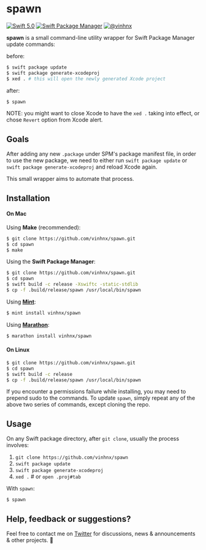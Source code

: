 # spawn

[![Swift 5.0](https://img.shields.io/badge/swift-5.0-orange.svg)](#)
[![Swift Package Manager](https://img.shields.io/badge/spm-compatible-brightgreen.svg?style=flat)](https://swift.org/package-manager)
[![@vinhnx](https://img.shields.io/badge/contact-%40vinhnx-blue.svg)](https://twitter.com/vinhnx)

**spawn** is a small command-line utility wrapper for Swift Package Manager update commands:

before:

```bash
$ swift package update 
$ swift package generate-xcodeproj
$ xed . # this will open the newly generated Xcode project
```

after:

```bash
$ spawn
```

NOTE: you might want to close Xcode to have the `xed .` taking into effect, or chose `Revert` option from Xcode alert.

## Goals

After adding any new `.package` under SPM's package manifest file, in order to use the new package, we need to either run `swift package update` or `swift package generate-xcodeproj` and reload Xcode again.

This small wrapper aims to automate that process.

## Installation

#### On Mac

Using **Make** (recommended):

```bash
$ git clone https://github.com/vinhnx/spawn.git
$ cd spawn
$ make
```

Using the **Swift Package Manager**:

```bash
$ git clone https://github.com/vinhnx/spawn.git
$ cd spawn
$ swift build -c release -Xswiftc -static-stdlib
$ cp -f .build/release/spawn /usr/local/bin/spawn
 ```
 
Using **[Mint](https://github.com/yonaskolb/mint)**:

```bash
$ mint install vinhnx/spawn
```

Using **[Marathon](https://github.com/JohnSundell/Marathon)**:

```bash
$ marathon install vinhnx/spawn
```

#### On Linux

```bash
$ git clone https://github.com/vinhnx/spawn.git
$ cd spawn
$ swift build -c release
$ cp -f .build/release/spawn /usr/local/bin/spawn
```

If you encounter a permissions failure while installing, you may need to prepend sudo to the commands. To update `spawn`, simply repeat any of the above two series of commands, except cloning the repo.

## Usage

On any Swift package directory, after `git clone`, usually the process involves:

1. `git clone https://github.com/vinhnx/spawn`
2. `swift package update`
3. `swift package generate-xcodeproj`
4. `xed .` # or `open .proj#tab`

With `spawn`:

```bash
$ spawn
```

## Help, feedback or suggestions?

Feel free to contact me on [Twitter](https://twitter.com/vinhnx) for discussions, news & announcements & other projects. :rocket:

